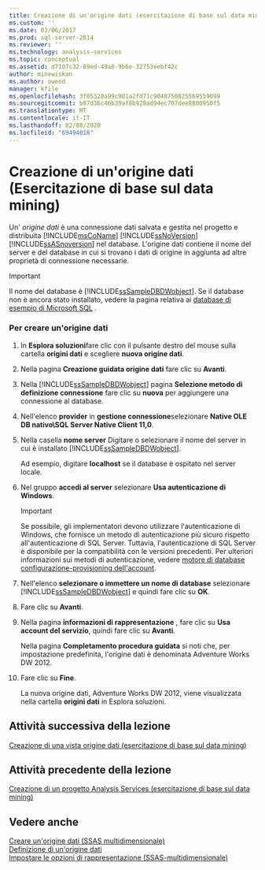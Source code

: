 ```yaml
---
title: Creazione di un'origine dati (esercitazione di base sul data mining) | Microsoft Docs
ms.custom: ''
ms.date: 03/06/2017
ms.prod: sql-server-2014
ms.reviewer: ''
ms.technology: analysis-services
ms.topic: conceptual
ms.assetid: d7107c32-69ed-49a8-9b6e-32753eebf42c
author: minewiskan
ms.author: owend
manager: kfile
ms.openlocfilehash: 3f85320a99c901a2fd71c9048750825569559099
ms.sourcegitcommit: b87d36c46b39af8b929ad94ec707dee8800950f5
ms.translationtype: MT
ms.contentlocale: it-IT
ms.lasthandoff: 02/08/2020
ms.locfileid: "69494018"
---
```

# <a name="creating-a-data-source-basic-data-mining-tutorial"></a>Creazione di un'origine dati (Esercitazione di base sul data mining)
  Un' *origine dati* è una connessione dati salvata e gestita nel progetto e distribuita [!INCLUDE[msCoName](../includes/msconame-md.md)] [!INCLUDE[ssNoVersion](../includes/ssnoversion-md.md)] [!INCLUDE[ssASnoversion](../includes/ssasnoversion-md.md)] nel database. L'origine dati contiene il nome del server e del database in cui si trovano i dati di origine in aggiunta ad altre proprietà di connessione necessarie.  
  
> [!IMPORTANT]  
>  Il nome del database è [!INCLUDE[ssSampleDBDWobject](../includes/sssampledbdwobject-md.md)]. Se il database non è ancora stato installato, vedere la pagina relativa ai [database di esempio di Microsoft SQL](https://go.microsoft.com/fwlink/?LinkId=88417) .  
  
### <a name="to-create-a-data-source"></a>Per creare un'origine dati  
  
1.  In **Esplora soluzioni**fare clic con il pulsante destro del mouse sulla cartella **origini dati** e scegliere **nuova origine dati**.  
  
2.  Nella pagina **Creazione guidata origine dati** fare clic su **Avanti**.  
  
3.  Nella [!INCLUDE[ssSampleDBDWobject](../includes/sssampledbdwobject-md.md)] pagina **Selezione metodo di definizione connessione** fare clic su **nuova** per aggiungere una connessione al database.  
  
4.  Nell'elenco **provider** in **gestione connessione**selezionare **Native OLE DB nativo\SQL Server Native Client 11,0**.  
  
5.  Nella casella **nome server** Digitare o selezionare il nome del server in cui è installato [!INCLUDE[ssSampleDBDWobject](../includes/sssampledbdwobject-md.md)].  
  
     Ad esempio, digitare **localhost** se il database è ospitato nel server locale.  
  
6.  Nel gruppo **accedi al server** selezionare **Usa autenticazione di Windows**.  
  
    > [!IMPORTANT]  
    >  Se possibile, gli implementatori devono utilizzare l'autenticazione di Windows, che fornisce un metodo di autenticazione più sicuro rispetto all'autenticazione di SQL Server. Tuttavia, l'autenticazione di SQL Server è disponibile per la compatibilità con le versioni precedenti. Per ulteriori informazioni sui metodi di autenticazione, vedere [motore di database configurazione-provisioning dell'account](../../2014/sql-server/install/database-engine-configuration-account-provisioning.md).  
  
7.  Nell'elenco **selezionare o immettere un nome di database** selezionare [!INCLUDE[ssSampleDBDWobject](../includes/sssampledbdwobject-md.md)] e quindi fare clic su **OK**.  
  
8.  Fare clic su **Avanti**.  
  
9. Nella pagina **informazioni di rappresentazione** , fare clic su **Usa account del servizio**, quindi fare clic su **Avanti**.  
  
     Nella pagina **Completamento procedura guidata** si noti che, per impostazione predefinita, l'origine dati è denominata Adventure Works DW 2012.  
  
10. Fare clic su **Fine**.  
  
     La nuova origine dati, Adventure Works DW 2012, viene visualizzata nella cartella **origini dati** in Esplora soluzioni.  
  
## <a name="next-task-in-lesson"></a>Attività successiva della lezione  
 [Creazione di una vista origine dati &#40;esercitazione di base sul data mining&#41;](../../2014/tutorials/creating-a-data-source-view-basic-data-mining-tutorial.md)  
  
## <a name="previous-task-in-lesson"></a>Attività precedente della lezione  
 [Creazione di un progetto Analysis Services &#40;esercitazione di base sul data mining&#41;](../../2014/tutorials/creating-an-analysis-services-project-basic-data-mining-tutorial.md)  
  
## <a name="see-also"></a>Vedere anche  
 [Creare un'origine dati &#40;SSAS multidimensionale&#41;](https://docs.microsoft.com/analysis-services/multidimensional-models/create-a-data-source-ssas-multidimensional)   
 [Definizione di un'origine dati](../analysis-services/lesson-1-2-defining-a-data-source.md)   
 [Impostare le opzioni di rappresentazione &#40;SSAS-multidimensionale&#41;](https://docs.microsoft.com/analysis-services/multidimensional-models/set-impersonation-options-ssas-multidimensional)  
  
  
